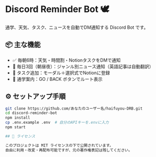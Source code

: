 # Discord Reminder Bot 🕊

通学、天気、タスク、ニュースを自動でDM通知する Discord Bot です。

## 📦 主な機能

- ✅ 毎朝6時：天気・時間割・NotionタスクをDMで通知
- 📰 毎日3回（朝昼夜）：ジャンル別ニュース通知（英語記事は自動翻訳）
- 📝 タスク追加：モーダル＋選択式でNotionに登録
- 🚆 通学案内：GO / BACK ボタンでルート表示

## ⚙️ セットアップ手順

```bash
git clone https://github.com/あなたのユーザー名/haifuyou-DRB.git
cd discord-reminder-bot
npm install
cp .env.example .env  # 自分のAPIキーを.envに入力
npm start

## 🧪 ライセンス

このプロジェクトは MIT ライセンスの下で公開されています。  
自由に利用・改変・再配布可能ですが、元の著作権表記は残してください。
